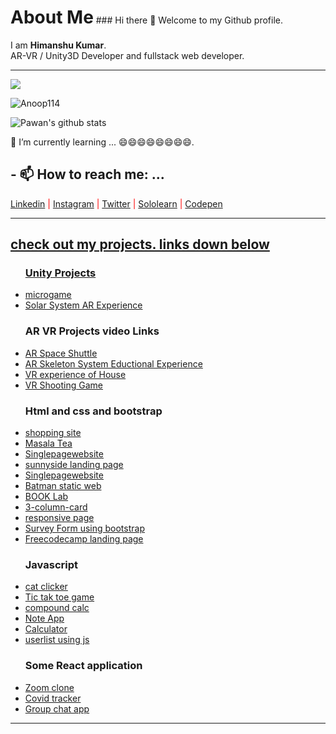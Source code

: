 <link rel="stylesheet" href="style.css">
<h1 style="display:inline-block">About Me</h1>
### Hi there 👋
Welcome to my Github profile.<br>
I am <strong>Himanshu Kumar</strong>.<br>
AR-VR / Unity3D Developer and fullstack web developer.<br>
<hr>

<!--<img src="/img/heart.png" alt="heart" width="50px" height = "50px">-->
<img align="center" src="https://github-readme-stats.vercel.app/api/top-langs/?username=hiicoder&theme=dracula&hide_langs_below=1" />

<p><img align="center" src="https://github-readme-stats.vercel.app/api/top-langs/?username=hiicoder&layout=compact" alt="Anoop114" /></p>

<img align="center" src="https://github-readme-stats.vercel.app/api?username=hiicoder&show_icons=true&theme=dracula&line_height=27" alt="Pawan's github stats" />


🌱 I’m currently learning ... 😄😄😄😄😄😄😄😄.
<h2>- 📫 How to reach me: ...</h2>
<font color =  "red"><a href="https://www.linkedin.com/in/himanshukr1320/">Linkedin</a> |
  <a href="https://www.instagram.com/hiicoder/">Instagram</a> |
   <a href="https://twitter.com/hiicoder">Twitter</a> |
  <a href="https://www.sololearn.com/Profile/18825934">Sololearn</a> |
  <a href="https://codepen.io/hiicoder" target="_blank">Codepen
    </font>
<hr>
<h2>check out my projects. links down below</h2> 

<div style="backgroud-color:blue">
<ul>
  <h3>Unity Projects</h3>
  <li><a href="https://play.unity.com/mg/lego/my-new-microgame-5989">microgame</a></li>
  <li><a href="https://hiicoder.github.io/AR_SolarSystem/">Solar System AR Experience</a></li>
  <h3>AR VR Projects video Links</h3>
  <li><a href ="https://youtu.be/fW8m0xEsUQE">AR Space Shuttle</a>
  <li><a href ="https://youtu.be/MDtZ2KXTTxM">AR Skeleton System Eductional Experience</a>
  <li><a href ="https://youtu.be/wNyC4Ns9zLs">VR experience of House</a>
  <li><a href ="https://youtu.be/60arK4nKCGA">VR Shooting Game</a>
    
  
<!--   //<li><a href="https://hiicoder.github.io/AR_SolarSystem/">Space Shuttle AR Experience</a></li>
  <li><a href="https://hiicoder.github.io/AR_SolarSystem/">Skeleton System AR Experience</a></li> -->
  <h3>Html and css and bootstrap</h3>
    <li><a href="https://hiicoder.github.io/sohppin/index.html">shopping site</a></li>
    <li><a href="https://hiicoder.github.io/tea/Assignment6.html">Masala Tea</a></li>
    <li><a href="https://hiicoder.github.io/singlepageweb/">Singlepagewebsite</a></li>
    <li><a href="https://hiicoder.github.io/sunnyside/index">sunnyside landing page</li>
    <li><a href="https://hiicoder.github.io/singlepageweb/">Singlepagewebsite</a></li>
    <li><a href="https://hiicoder.github.io/batman.git.io/">Batman static web</a></li>
    <li><a href="https://hiicoder.github.io/booklab/">BOOK Lab</a></li>
    <li><a href="https://hiicoder.github.io/3-column-card/">3-column-card</a></li>
    <li><a href="https://hiicoder.github.io/Responsive-layout/sololearn.html">responsive page</a></li>
    <li><a href="https://hiicoder.github.io/surveyForm/surveyform.html">Survey Form using bootstrap</a></li>
    <li><a href="https://hiicoder.github.io/fcc-landing-page/index">Freecodecamp landing page</a></li>  
  <h3>Javascript</h3>
    <li><a href="https://hiicoder.github.io/cat-clicker/catClicker">cat clicker</a></li>
    <li><a href="https://hiicoder.github.io/tik-tak-toe/">Tic tak toe game</a></li>
    <li><a href="https://hiicoder.github.io/compondcalc/calculator.html">compound calc</a></li>
    <li><a href="https://hiicoder.github.io/learn/project.html">Note App</a></li>
    <li><a href="https://hiicoder.github.io/learn/calc.html">Calculator</a></li>
    <li><a href="https://hiicoder.github.io/Userlist/index">userlist using js</a></li>
    <h3>Some React application</h3>
    <li><a href="https://hizoomer.herokuapp.com/">Zoom clone</a></li>
    <li><a href="https://covid-virus.herokuapp.com">Covid tracker</a></li>
    <li><a href="https://hiichat.herokuapp.com/">Group chat app</a></li>
</ul>
</div>
  <hr>
 
<!--
**hiiSunny/hiiSunny** is a ✨ _special_ ✨ repository because its `README.md` (this file) appears on your GitHub profile.

Here are some ideas to get you started:

- 🔭 I’m currently working on ...
- 🌱 I’m currently learning ...
- 👯 I’m looking to collaborate on ...
- 🤔 I’m looking for help with ...
- 💬 Ask me about ...
- 📫 How to reach me: ...
- 😄 Pronouns: ...
- ⚡ Fun fact: ...
-->
